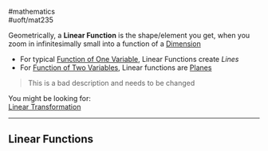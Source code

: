 #mathematics  
#uoft/mat235 

Geometrically, a **Linear Function** is the shape/element you get, when you zoom in infinitesimally small into a function of a [Dimension](../MAT223%20Notes/Dimension.md)
- For typical [Function of One Variable](Function%20of%20One%20Variable.md), Linear Functions create *Lines*
- For [Function of Two Variables](Function%20of%20Two%20Variables.md), Linear functions are [Planes](Plane.md)

> This is a bad description and needs to be changed

You might be looking for:  
	[Linear Transformation](../MAT223%20Notes/Linear%20Transformation.md)

---
## Linear Functions
